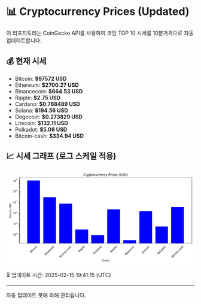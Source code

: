 
# 📊 Cryptocurrency Prices (Updated)

이 리포지토리는 CoinGecko API를 사용하여 코인 TOP 10 시세를 10분가격으로 자동 업데이트합니다.

## 💰 현재 시세
- Bitcoin: **$97572 USD**
- Ethereum: **$2700.27 USD**
- Binancecoin: **$664.53 USD**
- Ripple: **$2.75 USD**
- Cardano: **$0.788489 USD**
- Solana: **$194.56 USD**
- Dogecoin: **$0.273829 USD**
- Litecoin: **$132.11 USD**
- Polkadot: **$5.08 USD**
- Bitcoin-cash: **$334.94 USD**

## 📈 시세 그래프 (로그 스케일 적용)
![Crypto Prices](crypto_prices.png)

⏳ 업데이트 시간: 2025-02-15 19:41:15 (UTC)

---
자동 업데이트 봇에 의해 관리됩니다.
